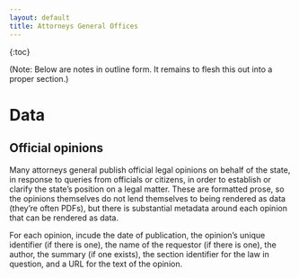 ```yaml
---
layout: default
title: Attorneys General Offices
---
```


{:toc}

(Note: Below are notes in outline form. It remains to flesh this out into a proper section.)

# Data

## Official opinions

Many attorneys general publish official legal opinions on behalf of the state, in response to queries from officials or citizens, in order to establish or clarify the state’s position on a legal matter. These are formatted prose, so the opinions themselves do not lend themselves to being rendered as data (they’re often PDFs), but there is substantial metadata around each opinion that can be rendered as data.

For each opinion, incude the date of publication, the opinion’s unique identifier (if there is one), the name of the requestor (if there is one), the author, the summary (if one exists), the section identifier for the law in question, and a URL for the text of the opinion.
